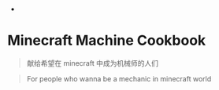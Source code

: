 * 
# Minecraft Machine Cookbook
> 献给希望在 minecraft 中成为机械师的人们

> For people who wanna be a mechanic in minecraft world
